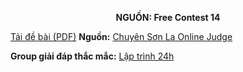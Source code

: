 **<center>NGUỒN: Free Contest 14</center>**

[Tải đề bài (PDF)](/statements/2107/DICE.pdf)
**Nguồn:** [Chuyên Sơn La Online Judge](http://csloj.ddns.net/)

**Group giải đáp thắc mắc:** [Lập trình 24h](https://www.facebook.com/groups/1386904321519984)